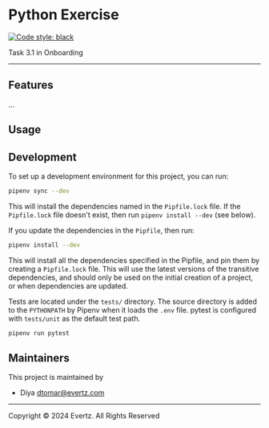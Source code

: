 # Python Exercise

[![Code style: black](https://img.shields.io/badge/code%20style-black-000000.svg)](https://github.com/ambv/black)

Task 3.1 in Onboarding

---

## Features

...

## Usage

## Development

To set up a development environment for this project, you can run:

```bash
pipenv sync --dev
```

This will install the dependencies named in the `Pipfile.lock` file. If the
`Pipfile.lock` file doesn't exist, then run `pipenv install --dev` (see below).

If you update the dependencies in the `Pipfile`, then run:

```bash
pipenv install --dev
```

This will install all the dependencies specified in the Pipfile, and pin them by
creating a `Pipfile.lock` file. This will use the latest versions of the
transitive dependencies, and should only be used on the initial creation of a
project, or when dependencies are updated.

Tests are located under the `tests/` directory. The source directory is added to
the `PYTHONPATH` by Pipenv when it loads the `.env` file. pytest is configured
with `tests/unit` as the default test path.

```sh
pipenv run pytest
```

## Maintainers

This project is maintained by

-   Diya dtomar@evertz.com

---

Copyright © 2024 Evertz. All Rights Reserved
